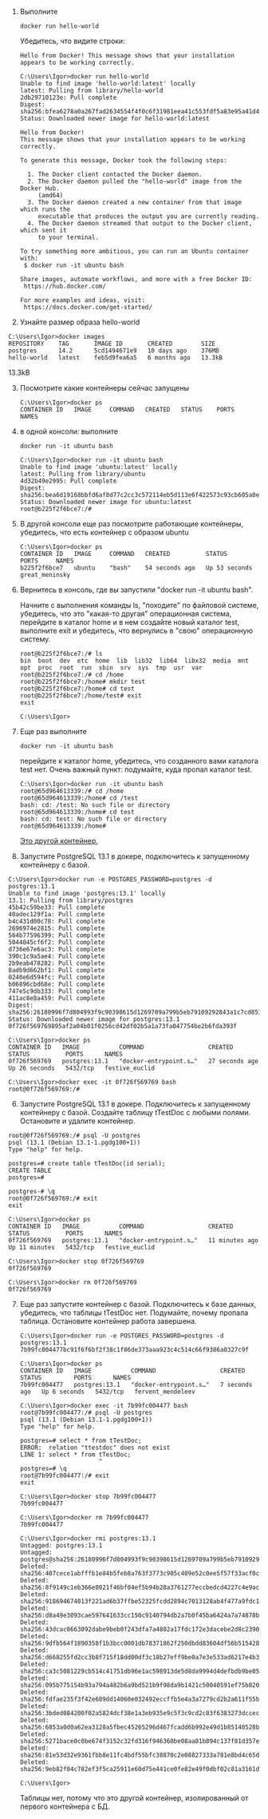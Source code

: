 1. Выполните 

   ```
   docker run hello-world
   ```

   Убедитесь, что видите строки: 

   ```
   Hello from Docker! This message shows that your installation appears to be working correctly.
   ```

   ```
   C:\Users\Igor>docker run hello-world
   Unable to find image 'hello-world:latest' locally
   latest: Pulling from library/hello-world
   2db29710123e: Pull complete
   Digest: sha256:bfea6278a0a267fad2634554f4f0c6f31981eea41c553fdf5a83e95a41d40c38
   Status: Downloaded newer image for hello-world:latest
   
   Hello from Docker!
   This message shows that your installation appears to be working correctly.
   
   To generate this message, Docker took the following steps:
   
     1. The Docker client contacted the Docker daemon.
     2. The Docker daemon pulled the "hello-world" image from the Docker Hub.
        (amd64)
     3. The Docker daemon created a new container from that image which runs the
        executable that produces the output you are currently reading.
     4. The Docker daemon streamed that output to the Docker client, which sent it
        to your terminal.
   
   To try something more ambitious, you can run an Ubuntu container with:
    $ docker run -it ubuntu bash
   
   Share images, automate workflows, and more with a free Docker ID:
    https://hub.docker.com/
   
   For more examples and ideas, visit:
    https://docs.docker.com/get-started/
   ```

2.  Узнайте размер образа hello-world

   ```
   C:\Users\Igor>docker images
   REPOSITORY    TAG       IMAGE ID       CREATED        SIZE
   postgres      14.2      5cd1494671e9   10 days ago    376MB
   hello-world   latest    feb5d9fea6a5   6 months ago   13.3kB
   ```

   13.3kB

3. Посмотрите какие контейнеры сейчас запущены

   ```
   C:\Users\Igor>docker ps
   CONTAINER ID   IMAGE     COMMAND   CREATED   STATUS    PORTS     NAMES
   ```

4. в одной консоли: выполните 

   ```
   docker run -it ubuntu bash
   ```

   ```
   C:\Users\Igor>docker run -it ubuntu bash
   Unable to find image 'ubuntu:latest' locally
   latest: Pulling from library/ubuntu
   4d32b49e2995: Pull complete
   Digest: sha256:bea6d19168bbfd6af8d77c2cc3c572114eb5d113e6f422573c93cb605a0e2ffb
   Status: Downloaded newer image for ubuntu:latest
   root@b225f2f6bce7:/#
   ```

   

5. В другой консоли еще раз посмотрите работающие контейнеры, убедитесь, что есть контейнер с образом ubuntu

   ```
   C:\Users\Igor>docker ps
   CONTAINER ID   IMAGE     COMMAND   CREATED          STATUS          PORTS     NAMES
   b225f2f6bce7   ubuntu    "bash"    54 seconds ago   Up 53 seconds             great_meninsky
   ```



6. Вернитесь в консоль, где вы запустили "docker run -it ubuntu bash". 

   Начните с выполнения команды ls, "походите" по файловой системе, убедитесь, что это "какая-то другая" операционная система, перейдите в каталог home и в нем создайте новый каталог test, выполните exit и убедитесь, что вернулись в "свою" операционную систему.

   ```
   root@b225f2f6bce7:/# ls
   bin  boot  dev  etc  home  lib  lib32  lib64  libx32  media  mnt  opt  proc  root  run  sbin  srv  sys  tmp  usr  var
   root@b225f2f6bce7:/# cd /home
   root@b225f2f6bce7:/home# mkdir test
   root@b225f2f6bce7:/home# cd test
   root@b225f2f6bce7:/home/test# exit
   exit
   
   C:\Users\Igor>
   ```

7. Еще раз выполните 

   ```
   docker run -it ubuntu bash
   ```

   перейдите к каталог home, убедитесь, что созданного вами каталога test нет.
   Очень важный пункт: подумайте, куда пропал каталог test.

   ```
   C:\Users\Igor>docker run -it ubuntu bash
   root@65d964613339:/# cd /home
   root@65d964613339:/home# cd /test
   bash: cd: /test: No such file or directory
   root@65d964613339:/home# cd test
   bash: cd: test: No such file or directory
   root@65d964613339:/home#
   ```

   <u>Это другой контейнер.</u>

8. Запустите PostgreSQL 13.1 в докере, подключитесь к запущенному контейнеру с базой.

```
C:\Users\Igor>docker run -e POSTGRES_PASSWORD=postgres -d postgres:13.1
Unable to find image 'postgres:13.1' locally
13.1: Pulling from library/postgres
45b42c59be33: Pull complete
40adec129f1a: Pull complete
b4c431d00c78: Pull complete
2696974e2815: Pull complete
564b77596399: Pull complete
5044045cf6f2: Pull complete
d736e67e6ac3: Pull complete
390c1c9a5ae4: Pull complete
2b9eab478282: Pull complete
8adb9d662bf1: Pull complete
0240e6d594fc: Pull complete
b06896cbd68e: Pull complete
747e5c9db333: Pull complete
411ac8e8a459: Pull complete
Digest: sha256:26180996f7d804993f9c90398615d1269709a799b5eb79109292843a1c7cd851
Status: Downloaded newer image for postgres:13.1
0f726f569769895af2a04b01f0256cd42df02b5a1a73fa047754be2b6fda393f

C:\Users\Igor>docker ps
CONTAINER ID   IMAGE           COMMAND                  CREATED          STATUS          PORTS      NAMES
0f726f569769   postgres:13.1   "docker-entrypoint.s…"   27 seconds ago   Up 26 seconds   5432/tcp   festive_euclid

C:\Users\Igor>docker exec -it 0f726f569769 bash
root@0f726f569769:/#

```





6. Запустите PostgreSQL 13.1 в докере. Подключитесь к запущенному контейнеру с базой. Создайте таблицу tTestDoc с любыми полями. Остановите и удалите контейнер.

```
root@0f726f569769:/# psql -U postgres
psql (13.1 (Debian 13.1-1.pgdg100+1))
Type "help" for help.

postgres=# create table tTestDoc(id serial);
CREATE TABLE
postgres=#

postgres-# \q
root@0f726f569769:/# exit
exit

C:\Users\Igor>docker ps
CONTAINER ID   IMAGE           COMMAND                  CREATED          STATUS          PORTS      NAMES
0f726f569769   postgres:13.1   "docker-entrypoint.s…"   11 minutes ago   Up 11 minutes   5432/tcp   festive_euclid

C:\Users\Igor>docker stop 0f726f569769
0f726f569769

C:\Users\Igor>docker rm 0f726f569769
0f726f569769

```

7. Еще раз запустите контейнер с базой. Подключитесь к базе данных, убедитесь, что таблицы tTestDoc нет. Подумайте, почему пропала таблица. Остановите контейнер работа завершена.

   ```
   C:\Users\Igor>docker run -e POSTGRES_PASSWORD=postgres -d postgres:13.1
   7b99fc004477bc91f6f6bf2f38c1f86de373aaa923c4c514c66f9386a0327c9f
   
   C:\Users\Igor>docker ps
   CONTAINER ID   IMAGE           COMMAND                  CREATED         STATUS         PORTS      NAMES
   7b99fc004477   postgres:13.1   "docker-entrypoint.s…"   7 seconds ago   Up 6 seconds   5432/tcp   fervent_mendeleev
   
   C:\Users\Igor>docker exec -it 7b99fc004477 bash
   root@7b99fc004477:/# psql -U postgres
   psql (13.1 (Debian 13.1-1.pgdg100+1))
   Type "help" for help.
   
   postgres=# select * from tTestDoc;
   ERROR:  relation "ttestdoc" does not exist
   LINE 1: select * from tTestDoc;
                         ^
   postgres=# \q
   root@7b99fc004477:/# exit
   exit
   
   C:\Users\Igor>docker stop 7b99fc004477
   7b99fc004477
   
   C:\Users\Igor>docker rm 7b99fc004477
   7b99fc004477
   
   C:\Users\Igor>docker rmi postgres:13.1
   Untagged: postgres:13.1
   Untagged: postgres@sha256:26180996f7d804993f9c90398615d1269709a799b5eb79109292843a1c7cd851
   Deleted: sha256:407cece1abfffb1e84b5feb8a763f3773c905c409e52c0ee5f57f33acf0c10c6
   Deleted: sha256:8f9149c1eb366e8021f46bf04ef5b94b28a3761277eccbedcd4227c4e9ac53c2
   Deleted: sha256:918694674013f221ad6b37ffbe52325fcdd2894c7013128ab4f477a9fdc13a6e
   Deleted: sha256:d8a49e3093cae597641633cc150c9140794db2a7b0f45ba6424a7a74878b4b4f
   Deleted: sha256:43dcac0663092dabe9beb0f243dfa7a4802a17fdc172e3dacebe2d8c239014a5
   Deleted: sha256:9dfb564f1890358f1b3bcc0001db78371862f250dbdd83604df56b5154281640
   Deleted: sha256:d668255fd2cc3b8f715f18dd00df3c18b27eff9be0a7e3e533ad6217e4b3f564
   Deleted: sha256:ca3c5081229cb514c41751db96e1ac598913de5d8da9994d4defbdb9be05ff92
   Deleted: sha256:095b775154b93a794a482b6a9bd521b9f98da9b1421c50040591ef75b820788d
   Deleted: sha256:fdfae235f3f42e689dd14060e032492eccffb5e4a3a7279cd2b2a611f55bf52f
   Deleted: sha256:3bded084200f02a5824dcf38e1a3eb935e9c5f3c9cd2c83f6383273dccecb334
   Deleted: sha256:6853a0d0a62ea3128a5fbec45265296d467fcadd6b992e49d1b85140528b29a4
   Deleted: sha256:5271bace0c0be674f3152c32fd316f946360be08aa81b894c137f81d357e6d5e
   Deleted: sha256:81e53d32e9361fbb8e11fc4bdf55bfc38870c2e08827333a781e8bd4c65dc98e
   Deleted: sha256:9eb82f04c782ef3f5ca25911e60d75e441ce0fe82e49f0dbf02c81a3161d1300
   
   C:\Users\Igor>
   ```

   Таблицы нет, потому что это другой контейнер, изолированный от первого контейнера с БД.